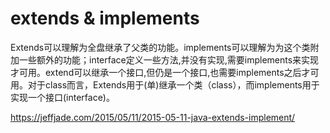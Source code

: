 # extends & implements

Extends可以理解为全盘继承了父类的功能。implements可以理解为为这个类附加一些额外的功能；interface定义一些方法,并没有实现,需要implements来实现才可用。extend可以继承一个接口,但仍是一个接口,也需要implements之后才可用。对于class而言，Extends用于(单)继承一个类（class），而implements用于实现一个接口(interface)。

https://jeffjade.com/2015/05/11/2015-05-11-java-extends-implement/
